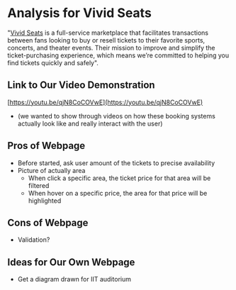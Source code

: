 # Analysis for Vivid Seats

"[Vivid Seats](https://www.vividseats.com/) is a full-service marketplace that
facilitates transactions between fans looking to buy or resell tickets to their
favorite sports, concerts, and theater events. Their mission to improve and
simplify the ticket-purchasing experience, which means we’re committed to
helping you find tickets quickly and safely".

## Link to Our Video Demonstration

[https://youtu.be/qjN8CoCOVwE](https://youtu.be/qjN8CoCOVwE)

* (we wanted to show through videos on how these booking systems actually look
  like and really interact with the user)

## Pros of Webpage

* Before started, ask user amount of the tickets to precise availability
* Picture of actually area
  * When click a specific area, the ticket price for that area will be filtered
  * When hover on a specific price, the area for that price will be highlighted

## Cons of Webpage

* Validation?

## Ideas for Our Own Webpage

* Get a diagram drawn for IIT auditorium
